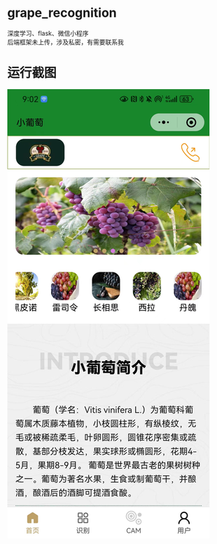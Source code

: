 # grape_recognition
深度学习、flask、微信小程序  
后端框架未上传，涉及私密，有需要联系我

# 运行截图
![image](https://github.com/zs1314/grape_recognition/blob/main/run_image/1.jpg)

